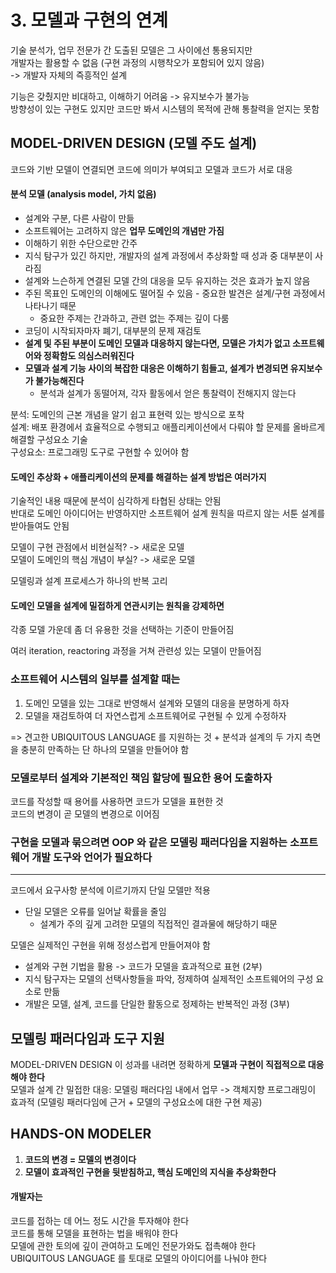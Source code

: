 # 3. 모델과 구현의 연계
기술 분석가, 업무 전문가 간 도출된 모델은 그 사이에선 통용되지만  
개발자는 활용할 수 없음 (구현 과정의 시행착오가 포함되어 있지 않음)  
-> 개발자 자체의 즉흥적인 설계  

기능은 갖췄지만 비대하고, 이해하기 어려움 -> 유지보수가 불가능  
방향성이 있는 구현도 있지만 코드만 봐서 시스템의 목적에 관해 통찰력을 얻지는 못함  

## MODEL-DRIVEN DESIGN (모델 주도 설계)
코드와 기반 모델이 연결되면 코드에 의미가 부여되고 모델과 코드가 서로 대응

#### 분석 모델 (analysis model, 가치 없음)
- 설계와 구분, 다른 사람이 만듦
- 소프트웨어는 고려하지 않은 **업무 도메인의 개념만 가짐**
- 이해하기 위한 수단으로만 간주
- 지식 탐구가 있긴 하지만, 개발자의 설계 과정에서 추상화할 때 성과 중 대부분이 사라짐
- 설계와 느슨하게 연결된 모델 간의 대응을 모두 유지하는 것은 효과가 높지 않음
- 주된 목표인 도메인의 이해에도 떨어질 수 있음 - 중요한 발견은 설계/구현 과정에서 나타나기 때문
  - 중요한 주제는 간과하고, 관련 없는 주제는 깊이 다룸
- 코딩이 시작되자마자 폐기, 대부분의 문제 재검토
- **설계 및 주된 부분이 도메인 모델과 대응하지 않는다면, 모델은 가치가 없고 소프트웨어와 정확함도 의심스러워진다**
- **모델과 설계 기능 사이의 복잡한 대응은 이해하기 힘들고, 설계가 변경되면 유지보수가 불가능해진다**
  - 분석과 설계가 동떨어져, 각자 활동에서 얻은 통찰력이 전해지지 않는다

분석: 도메인의 근본 개념을 알기 쉽고 표현력 있는 방식으로 포착  
설계: 배포 환경에서 효율적으로 수행되고 애플리케이션에서 다뤄야 할 문제를 올바르게 해결할 구성요소 기술  
구성요소: 프로그래밍 도구로 구현할 수 있어야 함

#### 도메인 추상화 + 애플리케이션의 문제를 해결하는 설계 방법은 여러가지
기술적인 내용 때문에 분석이 심각하게 타협된 상태는 안됨  
반대로 도메인 아이디어는 반영하지만 소프트웨어 설계 원칙을 따르지 않는 서툰 설계를 받아들여도 안됨

모델이 구현 관점에서 비현실적? -> 새로운 모델  
모델이 도메인의 핵심 개념이 부실? -> 새로운 모델

모델링과 설계 프로세스가 하나의 반복 고리

#### 도메인 모델을 설계에 밀접하게 연관시키는 원칙을 강제하면
각종 모델 가운데 좀 더 유용한 것을 선택하는 기준이 만들어짐

여러 iteration, reactoring 과정을 거쳐 관련성 있는 모델이 만들어짐

### 소프트웨어 시스템의 일부를 설계할 때는
1. 도메인 모델을 있는 그대로 반영해서 설계와 모델의 대응을 분명하게 하자
2. 모델을 재검토하여 더 자연스럽게 소프트웨어로 구현될 수 있게 수정하자

=> 견고한 UBIQUITOUS LANGUAGE 를 지원하는 것 + 분석과 설계의 두 가지 측면을 충분히 만족하는 단 하나의 모델을 만들어야 함

### 모델로부터 설계와 기본적인 책임 할당에 필요한 용어 도출하자
코드를 작성할 때 용어를 사용하면 코드가 모델을 표현한 것  
코드의 변경이 곧 모델의 변경으로 이어짐

### 구현을 모델과 묶으려면 OOP 와 같은 모델링 패러다임을 지원하는 소프트웨어 개발 도구와 언어가 필요하다

---
코드에서 요구사항 분석에 이르기까지 단일 모델만 적용
- 단일 모델은 오류를 일어날 확률을 줄임
  - 설계가 주의 깊게 고려한 모델의 직접적인 결과물에 해당하기 때문

모델은 실제적인 구현을 위해 정성스럽게 만들어져야 함
- 설계와 구현 기법을 활용 -> 코드가 모델을 효과적으로 표현 (2부)
- 지식 탐구자는 모델의 선택사항들을 파악, 정제하여 실제적인 소프트웨어의 구성 요소로 만듦
- 개발은 모델, 설계, 코드를 단일한 활동으로 정제하는 반복적인 과정 (3부)

## 모델링 패러다임과 도구 지원
MODEL-DRIVEN DESIGN 이 성과를 내려면 정확하게 **모델과 구현이 직접적으로 대응해야 한다**  
모델과 설계 간 밀접한 대응: 모델링 패러다임 내에서 업무 -> 객체지향 프로그래밍이 효과적 (모델링 패러다임에 근거 + 모델의 구성요소에 대한 구현 제공)

## HANDS-ON MODELER
1. **코드의 변경 = 모델의 변경이다**  
2. **모델이 효과적인 구현을 뒷받침하고, 핵심 도메인의 지식을 추상화한다**

#### 개발자는
코드를 접하는 데 어느 정도 시간을 투자해야 한다  
코드를 통해 모델을 표현하는 법을 배워야 한다  
모델에 관한 토의에 깊이 관여하고 도메인 전문가와도 접촉해야 한다  
UBIQUITOUS LANGUAGE 를 토대로 모델의 아이디어를 나눠야 한다